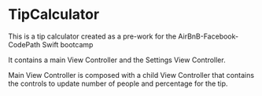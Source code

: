 # TipCalculator
This is a tip calculator created as a pre-work for the AirBnB-Facebook-CodePath Swift bootcamp

It contains a main View Controller and the Settings View Controller.

Main View Controller is composed with a child View Controller that contains the controls to update number of people and percentage for the tip.



